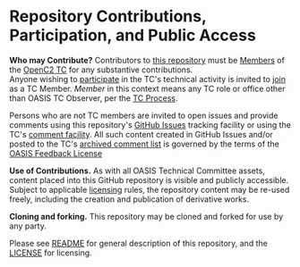 # Repository Contributions, Participation, and Public Access

**Who may Contribute?** Contributors to [this repository](https://github.com/oasis-tcs/openc2-ap-sfpf/) must be 
[Members](https://www.oasis-open.org/policies-guidelines/oasis-defined-terms-2017-05-26#dMember) of the 
[OpenC2 TC](https://www.oasis-open.org/committees/tc_home.php?wg_abbrev=openc2) for any substantive contributions.  
Anyone wishing to [participate](https://www.oasis-open.org/org/faq#committee-participation) in the TC's technical activity 
is invited to [join](https://www.oasis-open.org/committees/join) as a TC Member. *Member* in this context means any TC role or 
office other than OASIS TC Observer, per the [TC Process](https://www.oasis-open.org/policies-guidelines/tc-process#membership). 

Persons who are not TC members are invited to open issues and provide comments using this repository's 
[GitHub Issues](https://github.com/oasis-tcs/openc2-ap-sfpf/issues/new) tracking facility or using the TC's 
[comment facility](https://www.oasis-open.org/committees/comments/index.php?wg_abbrev=openc2).  All such content created in 
GitHub Issues and/or posted to the TC's [archived comment list](https://lists.oasis-open.org/archives/openc2-comment/) is 
governed by the terms of the [OASIS Feedback License](https://www.oasis-open.org/policies-guidelines/ipr#appendixa)

**Use of Contributions.**  As with all OASIS Technical Committee assets, content placed into this GitHub repository is visible 
and publicly accessible.  Subject to applicable [licensing](https://github.com/oasis-tcs/openc2-ap-sfpf/blob/master/LICENSE.md) 
rules, the repository content may be re-used freely, including the creation and publication of derivative works.

**Cloning and forking.** This repository may be cloned and forked for use by any party. 

Please see [README](https://github.com/oasis-tcs/openc2-ap-sfpf/blob/master/README.md) for general description of this repository, 
and the [LICENSE](https://github.com/oasis-tcs/openc2-ap-sfpf/blob/master/LICENSE.md) for licensing.
